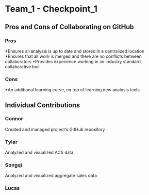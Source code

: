 # Team_1 - Checkpoint_1
## Pros and Cons of Collaborating on GitHub 
### Pros
  *Ensures all analysis is up to date and stored in a centralized location 
  *Ensures that all work is merged and there are no conflicts between collaborators
  *Provides experience working in an industry standard collaborative tool
### Cons
  *An additional learning curve, on top of learning new analysis tools 
## Individual Contributions 
### Connor
  Created and managed project's GitHub repository 
### Tyler
  Analyzed and visualized ACS data
### Songqi
  Analyzed and visualized aggregate sales data
### Lucas